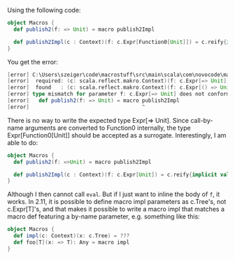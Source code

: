 Using the following code:

```scala
object Macros {
  def publish2(f: => Unit) = macro publish2Impl

  def publish2Impl(c : Context)(f: c.Expr[Function0[Unit]]) = c.reify{implicit val foo: String = "foo"; f.eval}
}
```

You get the error:

```scala
[error] C:\Users\szeiger\code\macrostuff\src\main\scala\com\novocode\macrostuff\MacroStuff.scala:69: macro implementation has wrong shape:
[error]  required: (c: scala.reflect.makro.Context)(f: c.Expr[=> Unit]): c.Expr[() => Unit]
[error]  found   : (c: scala.reflect.makro.Context)(f: c.Expr[() => Unit]): c.Expr[() => Unit]
[error] type mismatch for parameter f: c.Expr[=> Unit] does not conform to c.Expr[() => Unit]
[error]   def publish2(f: => Unit) = macro publish2Impl
[error]                                    ^
```

There is no way to write the expected type Expr[=> Unit]. Since call-by-name arguments are converted to Function0 internally, the type Expr[Function0[Unit]] should be accepted as a surrogate.
Interestingly, I am able to do:

```scala
object Macros {
  def publish2(f: =>Unit) = macro publish2Impl

  def publish2Impl(c : Context)(f: c.Expr[Unit]) = c.reify{implicit val foo: String = "foo"; f.eval}
}
```

Although I then cannot call `eval`. But if I just want to inline the body of `f`, it works.
In 2.11, it is possible to define macro impl parameters as c.Tree's, not c.Expr[T]'s, and that makes it possible to write a macro impl that matches a macro def featuring a by-name parameter, e.g. something like this:

```scala
object Macros {
  def impl(c: Context)(x: c.Tree) = ???
  def foo[T](x: => T): Any = macro impl
}
```
